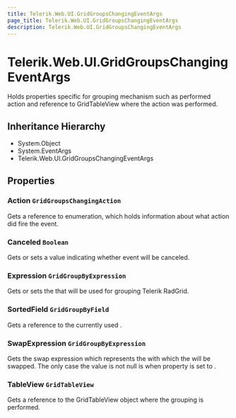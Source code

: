 ```yaml
---
title: Telerik.Web.UI.GridGroupsChangingEventArgs
page_title: Telerik.Web.UI.GridGroupsChangingEventArgs
description: Telerik.Web.UI.GridGroupsChangingEventArgs
---
```


# Telerik.Web.UI.GridGroupsChangingEventArgs

Holds properties specific for grouping mechanism such as performed action and
            reference to GridTableView where the action was performed.

## Inheritance Hierarchy

* System.Object
* System.EventArgs
* Telerik.Web.UI.GridGroupsChangingEventArgs

## Properties

###  Action `GridGroupsChangingAction`

Gets a reference to  enumeration, which
                holds information about what action did fire the
                 event.

###  Canceled `Boolean`

Gets or sets a value indicating whether 
                event will be canceled.

###  Expression `GridGroupByExpression`

Gets or sets the  that will be used for
                 grouping Telerik RadGrid.

###  SortedField `GridGroupByField`

Gets a reference to the currently used .

###  SwapExpression `GridGroupByExpression`

Gets the swap expression which represents the  with which the
             will be swapped. The only case the value is not null is when
             property is set to .

###  TableView `GridTableView`

Gets a reference to the GridTableView object where the grouping
            is performed.

